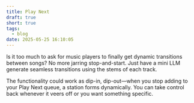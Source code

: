 ```yaml
---
title: Play Next
draft: true
short: true
tags:
  - blog
date: 2025-05-25 16:10:05
---
```


Is it too much to ask for music players to finally get dynamic transitions between songs? No more jarring stop-and-start. Just have a mini LLM generate seamless transitions using the stems of each track.

The functionality could work as dip-in, dip-out—when you stop adding to your Play Next queue, a station forms dynamically. You can take control back whenever it veers off or you want something specific.
